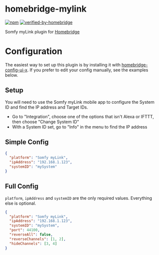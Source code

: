 # homebridge-mylink

[![npm](https://badgen.net/npm/v/homebridge-ring)](https://www.npmjs.com/package/homebridge-ring)
[![verified-by-homebridge](https://badgen.net/badge/homebridge/verified/purple)](https://github.com/homebridge/homebridge/wiki/Verified-Plugins)

Somfy myLink plugin for [Homebridge](https://github.com/nfarina/homebridge)

# Configuration

The easiest way to set up this plugin is by installing it with [homebridge-config-ui-x](https://www.npmjs.com/package/homebridge-config-ui-x).  If you prefer to edit your config manually, see the examples below.

## Setup

You will need to use the Somfy myLink mobile app to configure the System ID and find the IP address and Target IDs.

* Go to "Integration", choose one of the options that isn't Alexa or IFTTT, then choose "Change System ID"
* With a System ID set, go to "Info" in the menu to find the IP address

## Simple Config

```json
{
  "platform": "Somfy myLink",
  "ipAddress": "192.168.1.123",
  "systemID": "mySystem"
}
```

## Full Config

`platform`, `ipAddress` and `systemID` are the only required values.  Everything else is optional.

```json
{
  "platform": "Somfy myLink",
  "ipAddress": "192.168.1.123",
  "systemID": "mySystem",
  "port": 44100,
  "reverseAll": false,
  "reverseChannels": [1, 2],
  "hideChannels": [3, 4]
}
```
